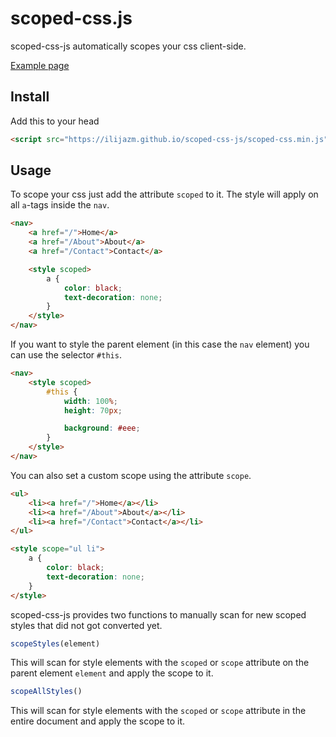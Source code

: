 # scoped-css.js

scoped-css-js automatically scopes your css client-side.

[Example page](https://ilijazm.github.io/scoped-css-js)

## Install

Add this to your head

```html
<script src="https://ilijazm.github.io/scoped-css-js/scoped-css.min.js" defer></script>
```

## Usage

To scope your css just add the attribute ``scoped`` to it. The style will apply on all ``a``-tags inside the ``nav``. 

```html
<nav>
    <a href="/">Home</a>
    <a href="/About">About</a>
    <a href="/Contact">Contact</a>

    <style scoped>
        a {
            color: black;
            text-decoration: none;
        }
    </style>
</nav>
```

If you want to style the parent element (in this case the ``nav`` element) you can use the selector ``#this``.

```html
<nav>
    <style scoped>
        #this {
            width: 100%;
            height: 70px;

            background: #eee;
        }
    </style>
</nav>
```

You can also set a custom scope using the attribute ``scope``.

```html
<ul>
    <li><a href="/">Home</a></li>
    <li><a href="/About">About</a></li>
    <li><a href="/Contact">Contact</a></li>
</ul>

<style scope="ul li">
    a {
        color: black;
        text-decoration: none;
    }
</style>
```

scoped-css-js provides two functions to manually scan for new scoped styles that did not got converted yet.

```javascript
scopeStyles(element)
```

This will scan for style elements with the ``scoped`` or ``scope`` attribute on the parent element ``element`` and apply the scope to it.

```javascript
scopeAllStyles()
```

This will scan for style elements with the ``scoped`` or ``scope`` attribute in the entire document and apply the scope to it.